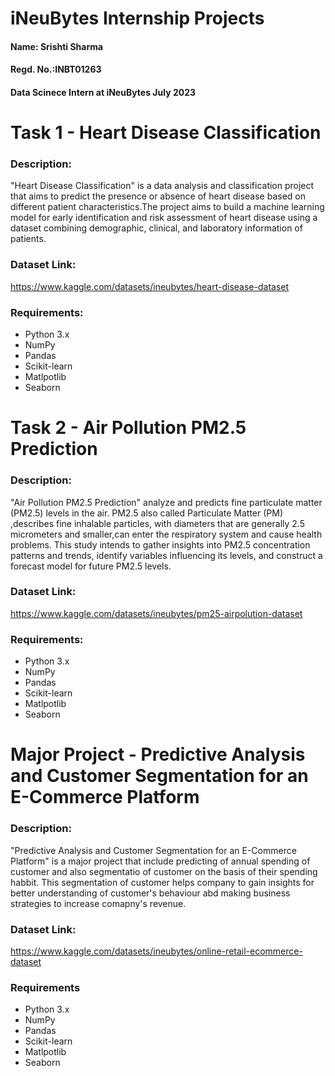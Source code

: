 # iNeuBytes Internship Projects
#### Name: Srishti Sharma
#### Regd. No.:INBT01263
#### Data Scinece Intern at iNeuBytes July 2023

# Task 1 - Heart Disease Classification
### Description:
"Heart Disease Classification" is a data analysis and classification project that aims to predict the presence or absence of heart disease based on different patient characteristics.The project aims to build a machine learning model for early identification and risk assessment of heart disease using a dataset combining demographic, clinical, and laboratory information of patients.

### Dataset Link:
https://www.kaggle.com/datasets/ineubytes/heart-disease-dataset

### Requirements:
* Python 3.x
* NumPy
* Pandas
* Scikit-learn
* Matlpotlib
* Seaborn



# Task 2 - Air Pollution PM2.5 Prediction
### Description:
"Air Pollution PM2.5 Prediction" analyze and predicts fine particulate matter (PM2.5) levels in the air. PM2.5 also called Particulate Matter (PM) ,describes fine inhalable particles, with diameters that are generally 2.5 micrometers and smaller,can enter the respiratory system and cause health problems. This study intends to gather insights into PM2.5 concentration patterns and trends, identify variables influencing its levels, and construct a forecast model for future PM2.5 levels.

### Dataset Link:
https://www.kaggle.com/datasets/ineubytes/pm25-airpolution-dataset

### Requirements:
* Python 3.x
* NumPy
* Pandas
* Scikit-learn
* Matlpotlib
* Seaborn






# Major Project - Predictive Analysis and Customer Segmentation for an E-Commerce Platform
### Description:
"Predictive Analysis and Customer Segmentation for an E-Commerce Platform" is a major project that include predicting of annual spending of customer and also segmentatio of customer on the basis of their spending habbit. This segmentation of customer helps company to gain insights for better understanding of customer's behaviour abd making  business strategies to increase comapny's revenue.

### Dataset Link:
https://www.kaggle.com/datasets/ineubytes/online-retail-ecommerce-dataset

### Requirements
* Python 3.x
* NumPy
* Pandas
* Scikit-learn
* Matlpotlib
* Seaborn


